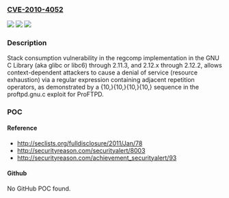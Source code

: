### [CVE-2010-4052](https://cve.mitre.org/cgi-bin/cvename.cgi?name=CVE-2010-4052)
![](https://img.shields.io/static/v1?label=Product&message=n%2Fa&color=blue)
![](https://img.shields.io/static/v1?label=Version&message=n%2Fa&color=blue)
![](https://img.shields.io/static/v1?label=Vulnerability&message=n%2Fa&color=brighgreen)

### Description

Stack consumption vulnerability in the regcomp implementation in the GNU C Library (aka glibc or libc6) through 2.11.3, and 2.12.x through 2.12.2, allows context-dependent attackers to cause a denial of service (resource exhaustion) via a regular expression containing adjacent repetition operators, as demonstrated by a {10,}{10,}{10,}{10,} sequence in the proftpd.gnu.c exploit for ProFTPD.

### POC

#### Reference
- http://seclists.org/fulldisclosure/2011/Jan/78
- http://securityreason.com/securityalert/8003
- http://securityreason.com/achievement_securityalert/93

#### Github
No GitHub POC found.

